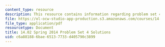 ```yaml
---
content_type: resource
description: This resource contains information regarding problem set 4 solution.
file: https://ol-ocw-studio-app-production.s3.amazonaws.com/courses/14-02-principles-of-macroeconomics-spring-2014/c6a881886bae65137733d405790c3899_MIT14_02S14_pset4_sols.pdf
file_type: application/pdf
resourcetype: Document
title: 14.02 Spring 2014 Problem Set 4 Solutions
uid: c6a88188-6bae-6513-7733-d405790c3899
---
```

